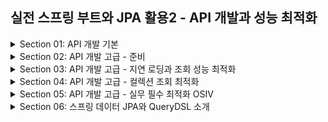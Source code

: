 ## 실전 스프링 부트와 JPA 활용2 - API 개발과 성능 최적화
<details>
<summary>Section 01: API 개발 기본 </summary>
<div markdown="1">

### 회원 등록 API V1
- 회원 등록 API를 다음과 같이 만들어보자
```java
    @PostMapping("api/v1/members") 
    public CreateMemberResponse saveMemberV1(@RequestBody @Valid Member member) {
        Long id = memberService.join(member);
        return new CreateMemberResponse(id);
    } 
```
- 엔티티를 RequestBody에 직접 매핑했다
  - 문제점 
    - 엔티티에 프레젠테이션 계층을 위한 로직이 추가된다. (프로젝션 얼마나 할지!)
    - 엔티티에 API 검증을 위한 로직이 들어간다.(@NotEmpty 등등)
    - 실무에서는 회원 엔티티를 위한 API가 다양하게 만들어지는데, 한 엔티티에 각각의 API를 위한 모든 요구사항을 담기는 어렵다.
    - 엔티티가 변경되면 API 스펙이 변한다.
  - 결론
    - API 요청 스펙에 맞추어 별도의 DTO를 파라미터로 받자!
    - 실무에서는 엔티티를 API 스펙에 노출하지 말자!

### 회원 등록 API V2
- 회원 등록 API를 다음과 같이 만들어보자
```java
    @PostMapping("/api/v2/members")
    public CreateMemberResponse saveMemberV2(@RequestBody @Valid CreateMemberRequest request) {
        Member member = new Member();
        member.setName(request.getName());
        Long id = memberService.join(member);
        return new CreateMemberResponse(id);
    } 
```
- CreateMemberRequest를 Member 엔티티 대신에 RequestBody와 매핑한다.
- 엔티티와 프레젠테이션 계층을 위한 로직을 분리할 수 있다.
- 에닡티와 API 스펙을 명확하게 분리할 수 잇다.
- 엔티티가 변해도 API 스펙이 변하지 않는다.

### 회원 수정 API
- 회원 수정 api를 다음과 같이 만들어보자 
```java
/**
 * 수정 API
 */
@PutMapping("/api/v2/members/{id}")
public UpdateMemberResponse updateMemberV2(
        @PathVariable("id") Long id,
        @RequestBody @Valid UpdateMemberRequest request) {
      memberService.update(id, request.getName());
      Member findMember = memberService.findOne(id);
      return new UpdateMemberResponse(findMember.getId(), findMember.getName());
      } 
```
- 회원 수정도 DTO를 요청 파라미터에 매핑한 것을 확인할 수 있다.
- 다음으로 변경 감지를 이용한 회원 수정 서비스 코드를 살펴보자 
```java
public class MemberService {
  private final MemberRepository memberRepository;
  /**
   * 회원 수정
   */
  @Transactional
  public void update(Long id, String name) {
    Member member = memberRepository.findOne(id);
    member.setName(name);
  }
} 
```
- 명시적인 영속화나 update 쿼리 없이 변경 감지 (Dirty checking)을 통하여 데이터를 수정하고 있다
- 수정은 변경감지를 이용하라고 했다!

### 회원 조회 API V1
- 회원조회 API V1을 살펴보자
```java
 @GetMapping("/api/v1/members")
 public List<Member> membersV1() {
    return memberService.findMembers();
 }
```
- 위와 같이 naive하게 하면 다음의 문제점들이 있따.
  - 엔티티에 프레젠테이션 계층을 위한 로직이 추가된다.
  - 기본적으로 엔티티의 모든 값이 노출된다.
  - 응답 스펙을 맞추기 위한 로직이 추가된다(@JsonIgnore, 별도의 뷰 로직 등등)
  - 실무에서는 같은 엔티티에 대해 API가 용도에 따라 다양하게 만들어지는데 하나의 엔티티는 이 모든 것을 감당할 수 없다.
  - 컬렉션을 직접 반환하면 향후 API 스펙을 변경하기 어렵다.

### 회원 조회 V2: 응답 값으로 엔티티가 아닌 별도의 DTO 사용
- 회원 조회 V2를 살펴보자 
```java
/**
 * 조회 V2: 응답 값으로 엔티티가 아닌 별도의 DTO를 반환한다.
 */
@GetMapping("/api/v2/members")
public Result membersV2() {
      List<Member> findMembers = memberService.findMembers();
      //엔티티 -> DTO 변환
      List<MemberDto> collect = findMembers.stream()
          .map(m -> new MemberDto(m.getName()))
          .collect(Collectors.toList());
      return new Result(collect);
}
@Data
@AllArgsConstructor
static class Result<T> {
  private T data;
}
@Data
@AllArgsConstructor
static class MemberDto {
  private String name;
}
```
- 엔티티를 DTO로 변환해서 반환한다. 
- 엔티티가 변해도 API 스펙이 변경되지 않는다.
- 추가로 Result 클래스로 컬렉션을 감싸서 향후 필요한 필드를 추가할 수 있다.(count라던지 이런 것들 무조건 추가된다! 유지 보수를 위해서는 감싸라)


</div>
</details>

<details>
<summary>Section 02: API 개발 고급 - 준비 </summary>
<div markdown="1">

### 샘플 데이터 입력
```java
package jpabook.jpashop;

import jakarta.annotation.PostConstruct;
import jakarta.persistence.EntityManager;
import jpabook.jpashop.domain.*;
import jpabook.jpashop.domain.item.Book;
import lombok.RequiredArgsConstructor;
import org.springframework.stereotype.Component;
import org.springframework.transaction.annotation.Transactional;


@Component
@RequiredArgsConstructor
public class InitDb {

    private final InitService initService;

    @PostConstruct
    public void init() {
        initService.dbInit1();
    }
    @Component
    @Transactional
    @RequiredArgsConstructor
    static class InitService {
        private final EntityManager em;
        public void dbInit1() {
            Member member = createMember("userA", "서울", "1", "1111");
            em.persist(member);

            Book book1 = createBook("JPA1 BOOK", 10000, 100);
            em.persist(book1);

            Book book2 = createBook("JPA2 BOOK", 20000, 100);
            em.persist(book2);

            OrderItem orderItem1 = OrderItem.createOrderItem(book1, 10000, 1);
            OrderItem orderItem2 = OrderItem.createOrderItem(book2, 20000, 2);

            Delivery delivery = createDelivery(member);
            Order order = Order.createOrder(member, delivery, orderItem1, orderItem2);
            em.persist(order);
        }

        public void dbInit2() {
            Member member = createMember("userB", "부산", "2", "2222");
            em.persist(member);

            Book book1 = createBook("SPRING1 BOOK", 20000, 200);
            em.persist(book1);

            Book book2 = createBook("SPRING2 BOOK", 40000, 300);
            em.persist(book2);

            OrderItem orderItem1 = OrderItem.createOrderItem(book1, 20000, 3);
            OrderItem orderItem2 = OrderItem.createOrderItem(book2, 40000, 4);

            Delivery delivery = createDelivery(member);
            Order order = Order.createOrder(member, delivery, orderItem1, orderItem2);
            em.persist(order);
        }
        private static Book createBook(String name, int price, int stockQuantity) {
            Book book1 = new Book();
            book1.setName(name);
            book1.setPrice(price);
            book1.setStockQuantity(stockQuantity);
            return book1;
        }
        private Member createMember(String name, String city, String street, String zipcode) {
            Member member = new Member();
            member.setName(name);
            member.setAddress(new Address(city, street, zipcode));
            return member;
        }
        private static Delivery createDelivery(Member member) {
            Delivery delivery = new Delivery();
            delivery.setAddress(member.getAddress());
            return delivery;
        }
    }


}

```

</div>
</details>


<details>
<summary>Section 03: API 개발 고급 - 지연 로딩과 조회 성능 최적화</summary>
<div markdown="1">

### 주문 조회 V1
- 간단한 주문 조회를 살펴보자
```java
 @GetMapping("/api/v1/simple-orders")
 public List<Order> ordersV1() {
 List<Order> all = orderRepository.findAllByString(new OrderSearch());
   for (Order order : all) {
     order.getMember().getName(); //Lazy 강제 초기화
     order.getDelivery().getAddress(); //Lazy 강제 초기환
   }
   return all;
 }
```
- 문제점들
  - 엔티티를 직접 노출하는 것은 좋지 않다.
  - order -> member 와 order -> address는 지연 로딩! 따라서 실제 엔티티 대신에 프록시가 존재
  - jackson 라이브러리는 기본적으로 이 프록시 객체를 json으로 어떻게 생성해야 하는 지 모름 -> 예외 발생
  - Hibernate5Module을 스프링 빈으로 등록하면 프록시 무제를 해결할 수는 있음
  - 양방향 연관관계에서 한곳을 @JsonIgnore처리하지 않으면 양쪽을 서로 호출하면서 무한 루프가 걸릴 수 있다

- 주의! 
  - 지연로딩을 피하기 위해 즉시 로딩으로 설정하면 안된다. 
  - 즉시 로딩으로 설정하면 성능 튜닝을 어렵게 한다
  - 연관관계가 필요 없는 경우에도 항상 조회하기에 성능 문제가 발생할 수 있는 것. 
  - 항상 지연 로딩을 기본으로 하고, 성능 최적화가 필요한 경우에는 페치 조인을 사용하시오

### 주문 조회 V2
- 엔티티를 DTO로 변환!

```java
/**
 * V2. 엔티티를 조회해서 DTO로 변환(fetch join 사용X)
 * - 단점: 지연로딩으로 쿼리 N번 호출
 */
@GetMapping("/api/v2/simple-orders")
public List<SimpleOrderDto> ordersV2() {
  List<Order> orders = orderRepository.findAll();
  List<SimpleOrderDto> result = orders.stream()
    .map(o -> new SimpleOrderDto(o))
    .collect(toList());
  return result;
}
```
- 엔티티를 DTO로 변환하는 일반적인 방법이다.
- 여기에서 List를 한 꺼풀 더 씌우면 더 좋은 설계 (해당 예제에선 생략)
- 문제점
  - 쿼리가 총 1 + N + N번 실행된다.
  - Order 조회 1번 (order 조회 결과 row 수가 N이 된다.)
  - order -> member 지연 로딩 조회 N번
  - order -> delivery 지연 로딩 조회 N번
  - 예) order의 결과가 4개면 최악의 경우 1 + 4 + 4번 실행된다 (최악의 경우)
    - 지연로딩은 영속성 컨텍스트에서 조회함으로 이미 조회된 경우 쿼리를 생략한다
    - 따라서 위에서 최악의 경우라고 명시한 것!

### 주문 조회 V3
- 페치 조인 최적화

```java
public List<Order> findAllWithMemberDelivery() {
      return em.createQuery(
      "select o from Order o" +
      " join fetch o.member m" +
      " join fetch o.delivery d", Order.class
      ).getResultList();
}
```
- 엔티티를 페치 조인을 사용해서 쿼리 1번에 조회
- 페치 조인으로 order -> member, order -> delivery는 이미 조회된 상태임으로 지연로딩 X

### 주문 조회 V4
- JPA에서 DTO로 바로 조회

```java

public List<OrderSimpleQueryDto> findOrderDtos() {
      return em.createQuery(
      "select new jpabook.jpashop.repository.OrderSimpleQueryDto(o.id, m.name, o.orderDate, o.orderStatus, d.address)" +
      " from Order o" +
      " join o.member m" +
      " join o.delivery d", OrderSimpleQueryDto.class
      ).getResultList();
}
```
- 일반적인 SQL을 사용할 때 처럼 원하는 값을 선택해서 조회
- new 명령어를 사용해서 JPQL의 결과를 DTO로 즉시 변환!
- SELECT절에서 원하는 데이터를 직접 선택하므로 DB -> 애플리케이션 네트웍 용량 최적화 (생각보다 미비)
- 리포지토리 재사용성 떨어짐, API 스펙에 맞춘 코드가 리포지토리에 들어가는 꼴
- 엔티티를 DTO로 변환하거나(V3) DTO로 바로 조회하는(V4) 두가지 방법은 각각 장단점이 있다.
  - V3: 리포지토리 코드 재사용성 굳. repository가 엔티티만을 조회할 수 있도록 일관성을 준다.
  - V4: 조회성능 미비하게 끌어올린다. (엔티티를 통째로 받아오지 않고 join한 테이블에서 내가 원하는 데이터만 냠냠 가능)

- 잠깐 잠깐 넘어가기 전에 join과 fetch join의 차이점 다시 짚고 가자!
- https://cobbybb.tistory.com/18

</div>
</details>

<details>
<summary>Section 04: API 개발 고급 - 컬렉션 조회 최적화 </summary>
<div markdown="1">

- 주문내역에서 추가로 주문한 상품 정보(OrderItem)를 추가로 조회하자
- Order 기준으로 컬렉션인 OrderItem과 Item이 필요하다.
- 앞의 예제에서는 toOne관계만 있었다. 이번에는 컬렉션인 일대다 관계를 조회하고 최적화 하는 방법을 알아보자

### 주문 조회 V1: 엔티티 직접 노출
```java
    @GetMapping("/api/v1/orders")
    public List<Order> ordersV1() {
        List<Order> all = orderRepository.findAllByString(new OrderSearch());
        // PROXY TOUCH
        for (Order order : all) {
            order.getMember().getName();
            order.getDelivery().getAddress();
            List<OrderItem> orderItems = order.getOrderItems();
            orderItems.stream().forEach(o -> o.getItem().getName());

        }
        return all;
    }
```
- 문제점 
  - 엔티티를 직접 노출 한다.
  - 양방향 연관관계면 무한 루프에 걸리지 않게 한곳에 @JsonIgnore를 추가해야 한다.
  - 프록시를 터치하여 초기화 해야 한다.

### 주문 조회 V2: 엔티티를 DTO로 변환
```java
    @GetMapping("/api/v2/orders")
    public List<OrderDto> ordersV2() {
        List<Order> orders = orderRepository.findAllByString(new OrderSearch());
        List<OrderDto> collect = orders.stream()
                .map(o -> new OrderDto(o))
                .collect((Collectors.toList()));

        return collect;
    }

    @Getter
    static class OrderDto {
        private Long orderId;
        private String name;
        private LocalDateTime orderDate;
        private Address address;
        private List<OrderItemDto> orderItems;

        public OrderDto(Order order) {
            orderId = order.getId();
            name = order.getMember().getName();
            orderDate = order.getOrderDate();
            address = order.getDelivery().getAddress();
            orderItems = order.getOrderItems().stream()
                    .map(orderItem -> new OrderItemDto(orderItem))
                    .collect(Collectors.toList());

        }
    }

    static class OrderItemDto {
        private String itemName;
        private int orderPrice;
        private int count;

        public OrderItemDto(OrderItem orderItem) {
            itemName = orderItem.getItem().getName();
            orderPrice = orderItem.getOrderPrice();
            count = orderItem.getCount();
        }
    }

```
- 문제점 
  - 지연 로딩으로 너무 많은 SQL이 실행된다.
  - SQL 실행 수
    - order 1번 (order 조회 수 N)
    - member, address N번
    - orderItem N번
    - item N번 (orderItem 조회 수 N)


### 주문 조회 V3: 엔티티를 DTO로 변환 - 페치 조인 최적화
```java
    public List<Order> findAllWithItem() {
        return em.createQuery(
                        "select o from Order o" +
                                " join fetch o.member m" +
                                " join fetch o.delivery d" +
                                " join fetch o.orderItems oi" +
                                " join fetch oi.item i", Order.class)
                .getResultList();
    }
```
- 페치 조인으로 SQL이 1번만 실행됨
- distinct를 사용한 이유는 1대다 조인이 있음으로 데이터베이스 row가 증가하기 때문
  - 그 결과 같은 order엔티티의 조회 수도 증가하게 된다. 
  - JPA의 distinct는 SQL에 distinct를 추가하고, 더해서 같은 엔티티가 조회되면, 애플리케이션에서 중복을 걸러준다.
  - 이 예에서 order가 컬렉션 페이 조인 때문에 중복 조회 되는 것을 막아준다.
- 단점 - 페이징 불가능!
  - 컬렉션 페치 조인을 사용하면 페이징이 불가능하다. 하이버네이트는 경고 로그를 남기면서 모든 데이터를 DB에서 읽어오고, 메모리에서 페이징 해버린다
  - 즉 페이징 sql이 작성되지 않는 것
    - Why! 
      - DB에서의 테이블은 distinct를 멕여도 모든 col이 똑같지 않다면 중복을 제거하지 않는다. 
      - 즉 페이징을 하고자 할 때 distinct가 먹지 않은 상태로 들어가기에 싱크가 맞지 않기에 DB에 요청할 수 없는 것 

  - 메모리에 퍼올린다음 애플리케이션레벨에서 페이징이 들어가는 것인데 매우매우 위험하다 (메모리 터질수도)
- 참고 : 컬렉션 페치 조인은 1개만 사용할 수 있다. 컬렉션 둘 이상에 페치 조인을 사용하면 안된다. 데이터가 부정합하게 조회될 수 있다. 

### 주문 조회 V3.1: 엔티티를 DTO로 변환 - 페이징과 한계 돌파

- 컬렉션을 페치 조인하면 페이징이 불가능하다.
  - 컬렉션을 페치 조인하면 일대다 조인이 발생함으로 데이터가 예측할 수 없이 증가
  - 일대다에서 일을 기준으로 페이징을 하는 것이 목적이지만 데이터는 다를 기준으로 생성된다.
  - Order를 기준으로 페이징 하고 싶은데, 다인 OrderItem을 조인하면 OrderItem이 기준이 되어 버린다.
- 이 경우 하이버네이트는 경고 로그를 남기고 모든 DB 데이터를 읽어서 메모리에서 페이징을 시도한다. 최악의 경우 장애로 이어질 수 있다

- 그러면 페이징 + 컬렉션 엔티티를 함께 조회하려면 어떻게 해야할까?
  - 먼저 ToOne 관계는 모두 페치조인한다. (ToOne관계는 row수를 증가시키지 않음으로 페이징 쿼리에 영향을 주지 않는다.)
  - 컬렉션은 지연로딩으로 조회한다.
  - 지연 로딩 성능 최적화를 위해 default_batch_fetch_size, @BatchSize를 적용한다. 
    - 이 옵션을 사용하면 컬렉션이나, 프록시 객체를 한꺼번에 설정한 Size만큼 IN 쿼리로 조회한다.

```java
    //OrderRepository
    public List<Order> findAllWithMemberDelivery(int offset, int limit) {
        return em.createQuery(
                        "select o from Order o" +
                                " join fetch o.member m" +
                                " join fetch o.delivery d", Order.class
                )
                .setFirstResult(offset)
                .setMaxResults(limit).
                getResultList();
    }
```
```java
    //Controller
    @GetMapping("/api/v3.1/orders")
    public List<OrderDto> orderV3_page(
            @RequestParam(value = "offset", defaultValue = "0") int offset,
            @RequestParam(value = "limit", defaultValue = "100") int limit) {
        List<Order> orders = orderRepository.findAllWithMemberDelivery(offset, limit);

        List<OrderDto> result = orders.stream()
                .map(o -> new OrderDto(o))
                .collect((Collectors.toList()));
        return result;
    }
```
- 장점 
  - 쿼리 호출 수가 1+N에서 1+1로 최적화된다.
  - 조인보다 DB 데이터 전송량이 최적화 된다.
    - Order와 OrderItem을 조인하면 Order가 OrderItem만큼 중복해서 조회된다. 하지만 이 방법은 각각 조회함으로 전송해야할 중복 데이터가 없다.
  - 페치 조인 방식과 비교해서 쿼리 호출 수가 약간 증가하지만 DB데이터 전송량이 감소한다.
  - 컬렉션 페치 조인은 페이징이 불가능하지만 이 방법은 페이징이 가능하다.
- 결론
  - ToOne관계는 페치조인해도 페이징에 영향을 주지 않는다. 따라서 ToOne관계는 페치조인으로 쿼리 수를 줄이고 해결하고, 나머지는 batch size로 최적화하자.
- 참고
  - default_batch_fetch_size의 크기는 100~1000사이를 선택하면 된다.
    - 이 전략은 SQL IN절을 사용하는데, 데이터베이스에 따라 IN절 파라미터를 1000으로 제한하기도 한다.
    - 1000으로 잡으면 한번에 1000개를 DB에서 애플리케이션에 불러옴으로 DB에 순간적 부하가 증가할 수 잇다.
    - 하지만 애플리케이션은 100이든 1000이든 결국 전체 데이터를 로딩해야 함으로 메모리 사용량이 같다.
    - 1000으로 설정하는 것이 성능상 가장 좋지만, 결국 DB든 애플리케이션이든 순간 부하를 어디까지 견딜 수 있는지로 결정하면 된다.

### 주문 조회 V4: JPA에서 DTO 직접 조회 
```java

    public List<OrderQueryDto> findOrderQueryDtos() {
        List<OrderQueryDto> result = findOrders();
        result.forEach(o -> {
            List<OrderItemQueryDto> orderItems = findOrderItems(o.getOrderId());
            o.setOrderItems(orderItems);
        });

        return result;
    }

    private List<OrderItemQueryDto> findOrderItems(Long orderId) {
        return em.createQuery(
                        "select new jpabook.jpashop.repository.order.query.OrderItemQueryDto(oi.order.id, i.name, oi.orderPrice, oi.count)" +
                                " from OrderItem oi" +
                                " join oi.item i" +
                                " where oi.order.id = :orderId", OrderItemQueryDto.class
                )
                .setParameter("orderId", orderId)
                .getResultList();
    }
```
- Query: 루트 1번, 컬렉션 N번 실행
- ToOne 관계들을 먼저 조회하고, ToMany 관계는 각각 별도로 처리한다.
  - 이런 방식을 선택한 이유는 다음과 같다.
  - ToOne관계는 조인해도 데이터 row수가 증가하지 않는다.
  - ToMany 관계는 조인하면 row수가 증가한다.
- row수가 증가하지 않는 ToOne관계는 조인으로 최적화 하기 쉬움으로 한번에 조회하고 ToMany관계는 최적화 하기 어려움으로 findorderItems같은 별도의 메서드로 조회한 것

### 주문 조회 V5: JPA에서 DTO 직접 조회 - 컬렉션 조회 최적화
- OrderApiController
```java

    @GetMapping("/api/v5/orders")
    public List<OrderQueryDto> orderV5() {
        return orderQueryRepository.findAllByDto_optimization();
    }
```
- OrderQueryRepository

```java
    public List<OrderQueryDto> findAllByDto_optimization() {
        List<OrderQueryDto> result = findOrders();

        List<Long> orderIds = toOrderIds(result);
        Map<Long, List<OrderItemQueryDto>> orderItemMap = findOrderItemMap(orderIds);

        result.forEach(o -> o.setOrderItems(orderItemMap.get(o.getOrderId())));

        return result;
    }

    private Map<Long, List<OrderItemQueryDto>> findOrderItemMap(List<Long> orderIds) {
        List<OrderItemQueryDto> orderItems = em.createQuery(
                        "select new jpabook.jpashop.repository.order.query.OrderItemQueryDto(oi.order.id, i.name, oi.orderPrice, oi.count)" +
                                " from OrderItem oi" +
                                " join oi.item i" +
                                " where oi.order.id in :orderIds", OrderItemQueryDto.class
                )
                .setParameter("orderIds", orderIds)
                .getResultList();

        Map<Long, List<OrderItemQueryDto>> orderItemMap = orderItems.stream()
                .collect(Collectors.groupingBy(OrderItemQueryDto::getOrderId));
        return orderItemMap;
    }

    private static List<Long> toOrderIds(List<OrderQueryDto> result) {
        List<Long> orderIds = result.stream()
                .map(o -> o.getOrderId())
                .collect(Collectors.toList());
        return orderIds;
    }
```
- Query: 루트 1번 컬렉션 1번
- ToOne 관계들을 먼저 조회하고, 여기서 얻은 식별자 orderId로 ToMany 관계인 orderItem을 명시적 IN Query로 한번에 조회
- Map을 이용해서 result에 추가한다. 

### 주문 조회 V6: JPA에서 DTO로 직접 조회 플랫 데이터 최적화
- OrderApiController

```java

    @GetMapping("/api/v6/orders")
    public List<OrderQueryDto> orderV6() {
        List<OrderFlatDto> flats = orderQueryRepository.findAllByDto_flat();

        return flats.stream()
                .collect(groupingBy(o -> new OrderQueryDto(o.getOrderId(),
                                o.getName(), o.getOrderDate(), o.getOrderStatus(), o.getAddress()),
                        mapping(o -> new OrderItemQueryDto(o.getOrderId(),
                                o.getItemName(), o.getOrderPrice(), o.getCount()), toList())
                )).entrySet().stream()
                .map(e -> new OrderQueryDto(e.getKey().getOrderId(),
                        e.getKey().getName(), e.getKey().getOrderDate(), e.getKey().getOrderStatus(),
                        e.getKey().getAddress(), e.getValue()))
                .collect(toList());
    }
```

- OrderQueryRepositroy

```java

    public List<OrderFlatDto> findAllByDto_flat() {
        return em.createQuery(
                "select new jpabook.jpashop.repository.order.query.OrderFlatDto(o.id, m.name, o.orderDate, o.status, d.address, oi.orderPrice, oi.count)" +
                        " from Order o" +
                        " join o.member m" +
                        " join o.delivery d" +
                        " join o.orderItems oi" +
                        " join oi.item i", OrderFlatDto.class)
                .getResultList();

    }
```
- Query가 단 1번 나간다.
- 테이블을 join해서 flat하게 만든 테이블에서 row를 돌며 애플리케이션 단에서 커스텀 하는 것이 V6
- 애플리케이션에서 작업이 많고 Order 입장의 페이징이 불가능하다는 단점이 있으며 중복 데이터 역시 별도의 처리가 필요하다.

### API 개발 고급 정리
### 엔티티 조회
  - 엔티티를 조회해서 그대로 반환: V1
  - 엔티티 조회 후 DTO로 변환: V2
  - 페치 조인으로 쿼리 수 최적화: V3
  - 컬렉션 페이징과 한계 돌파: V3.1
    - 컬렉션은 페치 조인 시 페이징이 불가능
    - ToOne 관계는 페치 조인으로 쿼리 수 최적화
    - 컬렉션은 페치 조인 대신에 지연 로딩을 유지하고, @BatchSize로 최적화
### DTO로 직접 조회
  - JPA에서 DTO를 직접 조회: V4
  - 컬렉션 조회 최적화 - 일대다 관계인 컬렉션은 IN절을 활용해서 메모리에서 미리 조회해서 최적화: V5
  - 플랫 데이터 최적화 - JOIN 결과를 그대로 조회 후 애플리케이션에서 원하는 모양으로 발라낸다: V6

### 권장 순서
- 엔티티 조회 방식으로 우선 접근
  - 성능 최적화가 필요한 부분을 페치 조인으로 쿼리 수를 최적화
  - 컬렉션 최적화 
    - 페이징이 필요한지 살펴보고 필요한 경우 @BatchSize로 최적화 필요 없다면 fetchjoin을 사용하자 (distinct)
- 엔티티 조회 방식으로 해결이 안되면 직접적 SQL에 가까운 DTO 조회 방식을 사용하자 (Select 절을 최적화 하여 네트웤 용량을 최적화 할 수 있다)
- DTO 조회 방식으로도 해결이 안되면 NativeSQL or 스프링 JdbcTemplate 사용
  - 근데 사실 이정도 까지 와서 안되면 Redis 등의 db를 사용해야 하지 않는지 고민해볼것 ..
- 참고
- 엔티티 조회 방식은 페치 조인이나, hibernate.default_batch_fetch_size , @BatchSize 같이 코드를 거의 수정하지 않고, 옵션만 약간 변경해서, 다양한 성능 최적화를 시도할 수 있다.
- 반면에 DTO를 직접 조회하는 방식은 성능을 최적화하거나 성능 최적화 방식을 변경할 때 많은 코드를 변경해야 한다.
- 개발자는 성능 최적화와 코드 복잡도 사이에서 줄타기를 해야 한다. 항상 그런 것은 아니지만, 보통 성능 최적화는 단순한 코드를 복잡한 코드로 몰고간다.
- 엔티티 조회 방식은 JPA가 많은 부분을 최적화 해주기 때문에 단순한 코드를 유지하면서, 성능을 최적화 할 수 있다!
- 엔티티 조회 방식을 즐겨쓰는 것이 괜찮을 듯!

### DTO 조회 방식의 선택지 
- DTO로 조회하는 방법도 각각 장단이 있다. V4, V5, V6에서 단순하게 쿼리가 1번 실행된다고 V6이 항상 좋은 방법인 것은 아니다. 각각의 장단점을 살펴보자
- V4
  - 코드가 단순하다. 특정 주문 한건만 조회해야 되는 경우라면 이 방식을 사용해도 성능이 잘 나온다 (추가 쿼리가 줄어들기 때문)
  - 예를 들어서 Order데이터가 1건이면 OrderItem을 찾기 위한 쿼리도 1번만 실행하면 된다. 
- V5
  - 코드가 V4에 비해 복잡하다. 
  - 하지만 여러 주문을 한꺼번에 조회하는 경우에는 V4대신에 이것을 최적화한 V5방식을 사용하면 꽤나 좋은 성능 최적화를 이루어 낼 수 있다.
  - 예를 들어서 조회한 Order데이터가 1000건인다, V4방식을 그대로 사용하면 쿼리가 총 1 + 1000번 실행된다. 
  - 여기서 1은 Order를 조회한 쿼리고 1000은 조회된 Order의 row 수다. 
  - V5방식으로 최적화 하면 쿼리가 총 1+1번만 실행된다 (명시적 IN절 사용)
  - 상황에 따라 다르겠지만 운영환경에서 100배 이상의 성능 차이가 날 수 있다!
- V6
  - V6는 완전히 다른 접근방식이다. 
  - 쿼리 한번으로 최적화 되기에 상당히 좋아보이지만 Order를 기준으로 페이징이 불가능하다. (Join을 하기 때문)
  - 실무에서는 이정도 데이터면 수백이나, 수천건 단위로 페이징 처리가 꼭 필요함으로 이 경우 선택하기 어려운 방법이다.
  - 그리고 데이터가 많으면 중복 전송이 증가해서 V5와 비교해서 성능 차이도 미비한 편이다

</div>
</details>


<details>
<summary>Section 05: API 개발 고급 - 실무 필수 최적화 OSIV</summary>
<div markdown="1">

### OSIV와 성능 최적화
- Open Session In View: 하이버네이트에서의 엔티티매니저 역할을 하는 것을 Session이라고 한다. (View에서도 커넥션이 열려있는 상태를 암시하는 것을 알 수 있음)
- Open EntityManager In View: JPA
- ![img.png](img.png)
- 어플리케이션을 실행시키면 이상한 WARN로그를 발견할 수 있다.
  - spring.jpa.open-in-view의 default가 true임으로 api응답이 끝날 때 까지 DB커넥션을 물고 있을 수 있다라는 로그를 말하는 것
  - 이 기본값을 뿌리면서 WARN 로그를 남기는 것은 이유가 있다.
  - OSIV 전략은 트랜잭션 시작처럼 최초 데이터베이스 커넥션 시작지점 부터 API 응답이 끝날 때 까지 영속성 컨텍스트와 데이터베이스 커넥션을 유지한다.
  - 그래서 지금까지 View Template이나 API 컨트롤러에서 지연 로딩이 가능했던 것이다.
  - 지연 로딩은 영속성 컨텍스트가 살아있어야 가능하고, 영속성 컨텍스트는 기본적으로 데이터베이스 커넥션을 유지한다.
  - 지연 로딩을 가능하게 하고 있었다니! 이것 자체가 큰 장점이라고 볼 수 있겠다

### 그렇다면 OSIV는 항상 켜놓는 것이 좋을까?
- OSIV 전략은 너무 오랜시간동안 데이터베이스 커넥션 리소스를 사용하기 때문에 실시간 트래픽이 중요한 애플리케이션에서는 커넥션이 모자를 수 있다.
- 이것은 결국 장애로 이어진다..
- 예를 들어서 컨트롤러에서 외부 API를 호출하면 외부 API 대기 시간 만큼 커넥션 리소스를 반환하지 못하고 유지해야 하는 것이다!
- ![img_1.png](img_1.png)
- OSIV를 끄면 트랜잭션을 종료할 때 영속성 컨텍스트를 닫고, 데이터베이스 커넥션도 반환한다. 따라서 커넥션 리소스를 낭비하지 않는다.
- OSIV를 끄면 모든 지연로딩을 트랜잭션 안에서 처리해야 한다. 
- 따라서 지금까지 작성한 많은 지연 로딩 코드를 트랜잭션 안으로 말아 넣어야 한다는 단점이 있다.
- 그리고 view template에서 지연로딩이 동작하지 않는다. 
- 결론적으로 트랜잭션이 끝나기 전에 지연 로딩을 강제로 호출해 두어야 한다.

### 커맨드와 쿼리 분리
- 실무에서 OSIV를 끈 상태로 복잡성을 관리하는 좋은 방법이 있다. 바로 Command와 Query를 분리하는 것이다.
- 보통 비즈니스 로직은 특정 엔티티 몇 개를 등록하거나 수정하는 것이므로 성능이 크게 문제가 되지 않는다.
- 그런데 복잡한 화면을 출력하기 위한 쿼리는 화면에 맞추어 성능을 최적화 하는 것이 중요하다.
- 하지만 그 복잡성에 비해 핵심 비즈니스에 큰 영향을 주는 것은 아니다.
- 그래서 크고 복잡한 애플리케이션을 개발한다면, 이 둘의 관심사를 명확하게 분리하는 선택은 유지보수 관점에서 충분히 의미 있다.
- 단순하게 설명해서 다음처럼 분리하는 것이다.
  - OrderService: 핵심 비즈니스 로직
  - OrderQueryService: 화면이나 API에 맞춘 서비스 (주로 읽기 전용 트랜잭션 사용)

```java

    @GetMapping("/api/v3/orders")
    public List<OrderDto> orderV3() {
        List<Order> orders = orderRepository.findAllWithItem();

        List<OrderDto> result = orders.stream()
                .map(o -> new OrderDto(o))
                .collect((toList()));
        return result;
    }

```
- 해당 코드를 보면 Repository에서 orders를 가져와서 stream과 lambda표현식을 이용해서 api 스펙에 맞추어 리스트를 깎고 있다.
- 만약 OSIV가 false 이면 위의 코드는 오류를 뿜을 것임 (지연로딩을 트랜잭션 밖에서 하고 있기 때문에)
- 위의 코드에서 api 스펙을 위해서 dto를 깎는 부분을 별도의 서비스로 두어 분리하라는 것이다
- 분리된 Service는 트랜잭션을 따로 ReadOnly로 열면 OSIV문제에 구애받지 않게 되고 관심사의 분리도 명확하게 되는 것이다.


</div>
</details>


<details>
<summary>Section 06: 스프링 데이터 JPA와 QueryDSL 소개 </summary>
<div markdown="1">

### 스프링 데이터 JPA 소개

- 스프링 데이터 JPA는 JPA를 사용할 때 지루하게 반복하는 코드를 (Boilerplate code) 자동화 해준다. 

- 원래의 MemberRepository
```java
package jpabook.jpashop.repository;

import jakarta.persistence.EntityManager;
import jakarta.persistence.PersistenceContext;
import jpabook.jpashop.domain.Member;
import org.springframework.stereotype.Repository;

import java.util.List;

@Repository
public class MemberRepository {

    @PersistenceContext
    private EntityManager em;

    public void save(Member member) {
        em.persist(member); //영속성 컨텍스트에 member 삽입, transaction이 커밋되는 순간에 DB에 반영된다.(insert query가 날라가는 시점)
    }

    public Member findOne(Long id) {
        return em.find(Member.class, id);
    }

    public List<Member> findAll() {
        return em.createQuery("select m from Member m", Member.class) //jpql sql과 다른점이있다. sql은 테이블 대상으로 쿼리, jpql은 entitiy객체를 대상으로 쿼리
                .getResultList();
    }

    public List<Member> findByName(String name) {
        return em.createQuery("select m from Member m where m.name = :name", Member.class)
                .setParameter("name", name)
                .getResultList();
    }

}

```
- Spring Data JPA Member Repository

```java
package jpabook.jpashop.repository;
import jpabook.jpashop.domain.Member;
import org.springframework.data.jpa.repository.JpaRepository;
import java.util.List;
public interface MemberRepository extends JpaRepository<Member, Long> {
    List<Member> findByName(String name);
}
```

- 스프링 데이터 JPA는 JpaRepository라는 인터페이스를 제공하는데, 명시적으로 구현하지 않아도 기본적인 CRUD 기능이 모두 제공된다!
- 개발자는 인터페이스만 만들면 구현체는 스프링 데이터 JPA가 어플리케이션 실행 시점에 주입해주는 것이다.
  - 추가적으로 위의 findByName(String name)을 보자 
  - 스프링 데이터 jpa에서 멤버를 이름으로 조회하여 반환하는 것은 기본적으로 제공하지 않는다. (findById는 제공하지만..)
  - 그럼에도 불구하고 signature를 정확히 기입하여 인터페이스에 올려놓으면 스프링 데이터 jpa는 이에 맞는 jpql을 생성해주는 구현체를 만들어준다!
- 스프링 데이터 JPA는 스프링과 JPA를 활용해서 애플리케이션을 만들 때 정말 편리한 기능을 많이 제공한다. 
- 단순히 편리함을 넘어서 때로는 마법을 부리는 것 같을 정도로 놀라운 개발 생산성의 세계로 우리를 이끌어 준다.
- 하지만 스프링 데이터 JPA는 JPA를 사용해서 이런 기능을 제공할 뿐이니 결국 JPA자체를 잘 이해하는 것이 중요하다고 말할 수 있다.

### QueryDSL
- 실무에서는 조건에 따라서 실행되는 쿼리가 달라지는 동적 쿼리를 많이 사용한다.
- QueryDSL을 사용하면 JPQL을 동적으로 편리하게 생성할 수 잇다.
- 꼭 동적 쿼리가 아니라 정적 쿼리인 경우에도 직관적인 문법, 컴파일 시점 오류 발견, 코드 자동완성, 코드 재사용 등을 위해서 QueryDSL을 사용하는 것이 좋다.
- Querydsl은 JPQL을 코드로 만들 수 있도록 도와주는 빌더 역할을 할 뿐이기에 JPQL을 잘 이해하고 있다면 금방 배울 수 있다

</div>
</details>
